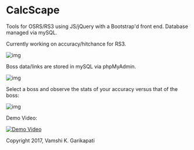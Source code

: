 # CalcScape
Tools for OSRS/RS3 using JS/jQuery with a Bootstrap'd front end. Database managed via mySQL. 

Currently working on accuracy/hitchance for RS3. 

![img](http://i.imgur.com/lq8zJUc.png)

Boss data/links are stored in mySQL via phpMyAdmin.

![img](https://i.imgur.com/bW7dTN5.png)

Select a boss and observe the stats of your accuracy versus that of the boss:

![img](https://i.imgur.com/d7I27ow.png)

Demo Video:

[![Demo Video](https://img.youtube.com/vi/8_eiaeJcEAY/0.jpg)](https://www.youtube.com/watch?v=8_eiaeJcEAY)

Copyright 2017, Vamshi K. Garikapati
